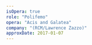 ```yaml
---
isOpera: true
role: "Polifemo"
opera: "Acis and Galatea"
company: "(RCM/Lawrence Zazzo)"
approxDate: 2017-01-07
---
```

